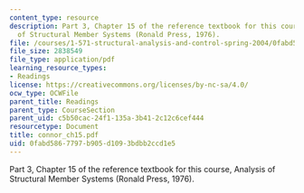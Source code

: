 ```yaml
---
content_type: resource
description: Part 3, Chapter 15 of the reference textbook for this course, Analysis
  of Structural Member Systems (Ronald Press, 1976).
file: /courses/1-571-structural-analysis-and-control-spring-2004/0fabd5867797b905d1093bdbb2ccd1e5_connor_ch15.pdf
file_size: 2838549
file_type: application/pdf
learning_resource_types:
- Readings
license: https://creativecommons.org/licenses/by-nc-sa/4.0/
ocw_type: OCWFile
parent_title: Readings
parent_type: CourseSection
parent_uid: c5b50cac-24f1-135a-3b41-2c12c6cef444
resourcetype: Document
title: connor_ch15.pdf
uid: 0fabd586-7797-b905-d109-3bdbb2ccd1e5
---
```

Part 3, Chapter 15 of the reference textbook for this course, Analysis of Structural Member Systems (Ronald Press, 1976).